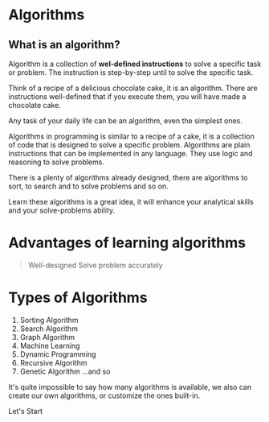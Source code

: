 # Algorithms

## What is an algorithm?

Algorithm is a collection of **wel-defined instructions** to solve a specific task or problem. The instruction is step-by-step until to solve the specific task.

Think of a recipe of a delicious chocolate cake, it is an algorithm. There are instructions well-defined that if you execute them, you will have made a chocolate cake.

Any task of your daily life can be an algorithm, even the simplest ones. 

Algorithms in programming is similar to a recipe of a cake, it is a collection of code that is designed to solve a specific problem. Algorithms are plain instructions that can be implemented in any language. They use logic and reasoning to solve problems. 

There is a plenty of algorithms already designed, there are algorithms to sort, to search and to solve problems and so on.

Learn these algorithms is a great idea, it will enhance your analytical skills and your solve-problems ability.

# Advantages of learning algorithms
> Well-designed
> Solve problem accurately

# Types of Algorithms
1. Sorting Algorithm
2. Search Algorithm 
3. Graph Algorithm
4. Machine Learning
5. Dynamic Programming 
6. Recursive Algorithm
7. Genetic Algorithm
...and so


It's quite impossible to say how many algorithms is available, we also can create our own algorithms, or customize the ones built-in.

Let's Start
